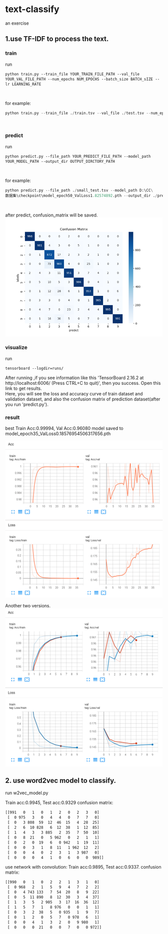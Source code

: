 # text-classify
an exercise

## 1.use TF-IDF to process the text.
### train
run <br />
```
python train.py --train_file YOUR_TRAIN_FILE_PATH --val_file YOUR_VAL_FILE_PATH --num_epochs NUM_EPOCHS --batch_size BATCH_sIZE --lr LEARNING_RATE
```
<br/>

for example:  <br/>
```python
python train.py --train_file ./train.tsv --val_file ./test.tsv --num_epochs 50 --batch_size 128 --lr 0.001
```
<br/>

### predict
run <br/>
```
python predict.py --file_path YOUR_PREDICT_FILE_PATH --model_path YOUR_MODEL_PATH --output_dir OUTPUT_DIRCTORY_PATH
```
<br/>

for example: <br/>
```python
python predict.py --file_path ./small_test.tsv --model_path D:\CC\
数据集\checkpoint\model_epoch50_ValLoss1.82574892.pth --output_dir ./predict
```
<br/>

after predict, confusion_matrix will be saved.
![](./predict_cm_checkpointmodelepoch2ValAcc0.96120000pth.png)
### visualize
run 
```
tensorboard --logdir=runs/
```
After running ,if you see information like this 'TensorBoard 2.16.2 at http://localhost:6006/ (Press CTRL+C to quit)', then you success. Open this link to get results.
<br/>
Here, you will see the loss and accuracy curve of train dataset and validation dataset, and also the confusion matrix of prediction dataset(after you run 'predict.py').
<br/>

### result
best Train Acc:0.99994, Val Acc:0.96080
model saved to model_epoch35_ValLoss0.18576954506317656.pth
<br/>

![](./train_loss.png)

Another two versions.
![](./train_loss2.png)

## 2. use word2vec model to classify.
run w2vec_model.py
<br/>

Train acc:0.9945, Test acc:0.9329
confusion matrix:
```
[[991   0   1   0   1   2   0   2   3   0]
 [  0 975   3   0   4   4   0   7   7   0]
 [  0   3 808  59  12  46  15   4  28  25] 
 [  2   6  10 828   6  12  38   1  12  85] 
 [  1   4   3   3 885   2  35   7  50  10] 
 [  0   8  21   0   5 962   0   2   1   1]
 [  0   2   0  19   6   0 942   1  19  11] 
 [  0   0   3   1   8  11   1 962  12   2] 
 [  0   0   4   0   2   3   1   3 987   0]
 [  0   0   0   4   1   0   6   0   0  989]] 
```

use network with convolution:
Train acc:0.9895, Test acc:0.9337.
confusion matrix:
```
[[990   0   1   0   2   2   1   3   1   0]
 [  0 968   2   1   5   9   4   7   2   2]
 [  0   4 743 133   7  54  20   8   9  22]
 [  0   5  11 890   8  12  30   3   4  37]
 [  1   3   5   2 905   3  17  16  36  12]
 [  1   5   7   1   8 976   0   0   1   1]
 [  0   3   2  38   5   0 935   1   9   7]
 [  0   1   2   0   5   7   0 978   6   1]
 [  0   0   4   1   3   2   0   9 980   1]
 [  0   0   0  21   0   0   7   0   0 972]]
```
